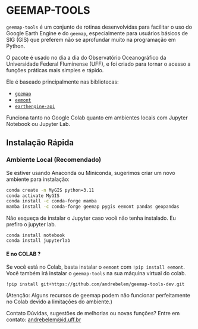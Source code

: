 # GEEMAP-TOOLS

`geemap-tools` é um conjunto de rotinas desenvolvidas para facilitar o uso do Google Earth Engine e do `geemap`, especialmente para usuários básicos de SIG (GIS) que preferem não se aprofundar muito na programação em Python.

O pacote é usado no dia a dia do Observatório Oceanográfico da Universidade Federal Fluminense (UFF), e foi criado para tornar o acesso a funções práticas mais simples e rápido.

Ele é baseado principalmente nas bibliotecas:
- [`geemap`](https://github.com/giswqs/geemap)
- [`eemont`](https://github.com/davemlz/eemont)
- [`earthengine-api`](https://developers.google.com/earth-engine/guides/python_install)

Funciona tanto no Google Colab quanto em ambientes locais com Jupyter Notebook ou Jupyter Lab.

## Instalação Rápida

### Ambiente Local (Recomendado)

Se estiver usando Anaconda ou Miniconda, sugerimos criar um novo ambiente para instalação:

```bash
conda create -n MyGIS python=3.11
conda activate MyGIS
conda install -c conda-forge mamba
mamba install -c conda-forge geemap pygis eemont pandas geopandas
```
Não esqueça de instalar o Jupyter caso você não tenha instalado. Eu prefiro o jupyter lab.
```
conda install notebook
conda install jupyterlab
```

#### E no COLAB ?

Se você está no Colab, basta instalar o `eemont` com `!pip install eemont`. Você também irá instalar o `geemap-tools` na sua máquina virtual do colab.
```
!pip install git+https://github.com/andrebelem/geemap-tools-dev.git
```
(Atenção: Alguns recursos de geemap podem não funcionar perfeitamente no Colab devido a limitações do ambiente.)

Contato
Dúvidas, sugestões de melhorias ou novas funções?
Entre em contato: [andrebelem@id.uff.br](mailto:andrebelem@id.uff.br)



